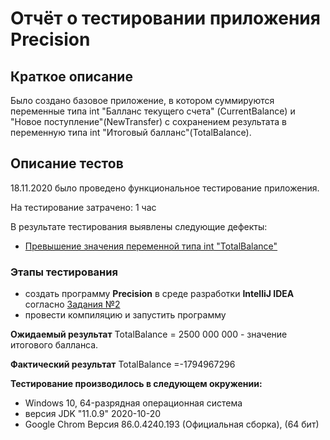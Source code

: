 # Отчёт о тестировании приложения **Precision**

## Краткое описание

Было создано базовое приложение, в котором суммируются переменные типа int "Балланс текущего счета" (CurrentBalance) и "Новое поступление"(NewTransfer) с сохранением результата в переменную типа int "Итоговый балланс"(TotalBalance).


## Описание тестов

18.11.2020 было проведено функциональное тестирование приложения. 

На тестирование затрачено: 1 час

В результате тестирования выявлены следующие дефекты: 
* [Превышение значения переменной типа int "TotalBalance"](https://github.com/turaved/Java_intro_2_1/issues/1)

### Этапы тестирования
* создать программу **Precision** в среде разработки **IntelliJ IDEA** согласно [Задания №2](https://github.com/netology-code/javaqa-homeworks/tree/master/programming)
* провести компиляцию и запустить программу

**Ожидаемый результат**
TotalBalance = 2500 000 000  - значение итогового балланса.

**Фактический результат**
TotalBalance =-1794967296


**Тестирование производилось в следующем окружении:**
* Windows 10, 64-разрядная операционная система
* версия JDK "11.0.9" 2020-10-20
* Google Chrom Версия 86.0.4240.193 (Официальная сборка), (64 бит)
